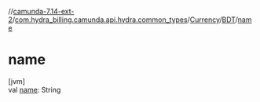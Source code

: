 //[camunda-7.14-ext-2](../../../../index.md)/[com.hydra_billing.camunda.api.hydra.common_types](../../index.md)/[Currency](../index.md)/[BDT](index.md)/[name](name.md)

# name

[jvm]\
val [name](name.md): String

